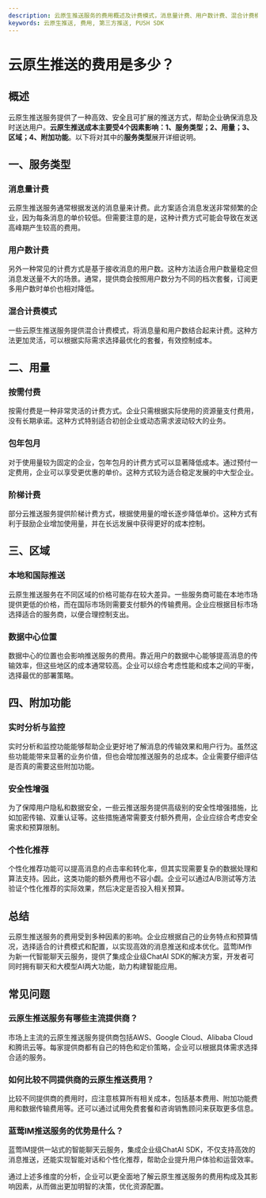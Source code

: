 ```yaml
---
description: 云原生推送服务的费用概述及计费模式，消息量计费、用户数计费、混合计费模式等，云原生推送服务的主流提供商及费用比较重要。
keywords: 云原生推送, 费用, 第三方推送, PUSH SDK
---
```

# 云原生推送的费用是多少？

## 概述

云原生推送服务提供了一种高效、安全且可扩展的推送方式，帮助企业确保消息及时送达用户。**云原生推送成本主要受4个因素影响：1、服务类型；2、用量；3、区域；4、附加功能**。以下将对其中的**服务类型**展开详细说明。

## 一、服务类型

### 消息量计费

云原生推送服务通常根据发送的消息量来计费。此方案适合消息发送非常频繁的企业，因为每条消息的单价较低。但需要注意的是，这种计费方式可能会导致在发送高峰期产生较高的费用。

### 用户数计费

另外一种常见的计费方式是基于接收消息的用户数。这种方法适合用户数量稳定但消息发送量不大的场景。通常，提供商会按照用户数分为不同的档次套餐，订阅更多用户数时单价也相对降低。

### 混合计费模式

一些云原生推送服务提供混合计费模式，将消息量和用户数结合起来计费。这种方法更加灵活，可以根据实际需求选择最优化的套餐，有效控制成本。

## 二、用量

### 按需付费

按需付费是一种非常灵活的计费方式。企业只需根据实际使用的资源量支付费用，没有长期承诺。这种方式特别适合初创企业或动态需求波动较大的业务。

### 包年包月

对于使用量较为固定的企业，包年包月的计费方式可以显著降低成本。通过预付一定费用，企业可以享受更优惠的单价。这种方式较为适合稳定发展的中大型企业。

### 阶梯计费

部分云推送服务提供阶梯计费方式，根据使用量的增长逐步降低单价。这种方式有利于鼓励企业增加使用量，并在长远发展中获得更好的成本控制。

## 三、区域

### 本地和国际推送

云原生推送服务在不同区域的价格可能存在较大差异。一些服务商可能在本地市场提供更低的价格，而在国际市场则需要支付额外的传输费用。企业应根据目标市场选择适合的服务商，以便合理控制支出。

### 数据中心位置

数据中心的位置也会影响推送服务的费用。靠近用户的数据中心能够提高消息的传输效率，但这些地区的成本通常较高。企业可以综合考虑性能和成本之间的平衡，选择最优的部署策略。

## 四、附加功能

### 实时分析与监控

实时分析和监控功能能够帮助企业更好地了解消息的传输效果和用户行为。虽然这些功能能带来显著的业务价值，但也会增加推送服务的总成本。企业需要仔细评估是否真的需要这些附加功能。

### 安全性增强

为了保障用户隐私和数据安全，一些云推送服务提供高级别的安全性增强措施，比如加密传输、双重认证等。这些措施通常需要支付额外费用，企业应综合考虑安全需求和预算限制。

### 个性化推荐

个性化推荐功能可以提高消息的点击率和转化率，但其实现需要复杂的数据处理和算法支持。因此，这类功能的额外费用也不容小觑。企业可以通过A/B测试等方法验证个性化推荐的实际效果，然后决定是否投入相关预算。

## 总结

云原生推送服务的费用受到多种因素的影响。企业应根据自己的业务特点和预算情况，选择适合的计费模式和配置，以实现高效的消息推送和成本优化。蓝莺IM作为新一代智能聊天云服务，提供了集成企业级ChatAI SDK的解决方案，开发者可同时拥有聊天和大模型AI两大功能，助力构建智能应用。

## 常见问题

### **云原生推送服务有哪些主流提供商？**

市场上主流的云原生推送服务提供商包括AWS、Google Cloud、Alibaba Cloud和腾讯云等。每家提供商都有自己的特色和定价策略，企业可以根据具体需求选择合适的服务。

### **如何比较不同提供商的云原生推送费用？**

比较不同提供商的费用时，应注意核算所有相关成本，包括基本费用、附加功能费用和数据传输费用等。还可以通过试用免费套餐和咨询销售顾问来获取更多信息。

### **蓝莺IM推送服务的优势是什么？**

蓝莺IM提供一站式的智能聊天云服务，集成企业级ChatAI SDK，不仅支持高效的消息推送，还能实现智能对话和个性化推荐，帮助企业提升用户体验和运营效率。

通过上述多维度的分析，企业可以更全面地了解云原生推送服务的费用构成及其影响因素，从而做出更加明智的决策，优化资源配置。
